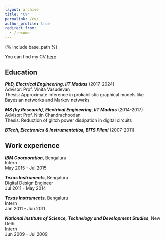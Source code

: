 ```yaml
---
layout: archive
title: "CV"
permalink: /cv/
author_profile: true
redirect_from:
  - /resume
---
```


{% include base_path %}

You can find my CV [here](../files/Resume.pdf)

## Education
***PhD, Electrical Engineering, IIT Madras*** (2017-2024)  
Advisor: Prof. Vinita Vasudevan  
Thesis: Approximate inference in probabilistic graphical models like Bayesian networks and Markov networks


***MS (by Research), Electrical Engineering, IIT Madras*** (2014-2017)  
Advisor: Prof. Nitin Chandrachoodan  
Thesis: Reduction of glitch power dissipation in digital circuits


***BTech, Electronics \& Instrumentation, BITS Pilani*** (2007-2011)  


## Work experience

   
***IBM Coorporation***, Bengaluru  
Intern  
May 2015 - Jul 2015

***Texas Instruments***, Bengaluru  
Digital Design Engineer  
Jul 2011 - May 2014

***Texas Instruments***, Bengaluru  
Intern  
Jan 2011 - Jun 2011

***National Institute of Science, Technology and Development Studies***, New Delhi  
Intern  
Jun 2009 - Jul 2009

